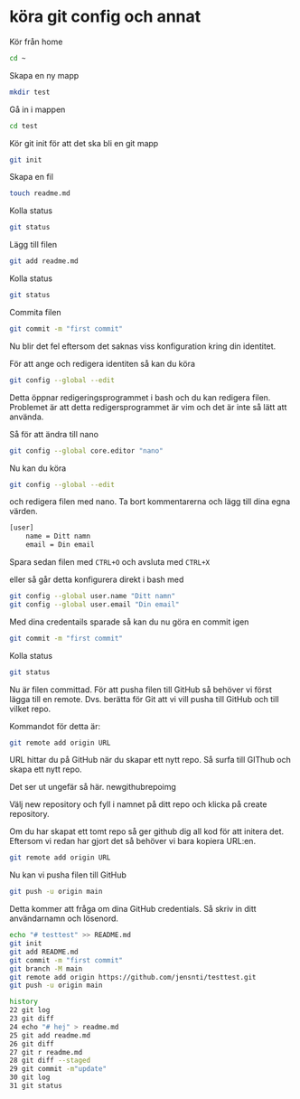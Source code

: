 # köra git config och annat

Kör från home

```bash
cd ~
```

Skapa en ny mapp

```bash
mkdir test
```

Gå in i mappen

```bash
cd test
```

Kör git init för att det ska bli en git mapp

```bash
git init
```

Skapa en fil

```bash
touch readme.md
```

Kolla status

```bash
git status
```

Lägg till filen

```bash
git add readme.md
```

Kolla status

```bash
git status
```

Commita filen

```bash
git commit -m "first commit"
```

Nu blir det fel eftersom det saknas viss konfiguration kring din identitet.

För att ange och redigera identiten så kan du köra

```bash
git config --global --edit
```

Detta öppnar redigeringsprogrammet i bash och du kan redigera filen. Problemet är att detta redigersprogrammet är vim och det är inte så lätt att använda.

Så för att ändra till nano

```bash
git config --global core.editor "nano"
```

Nu kan du köra

```bash
git config --global --edit
```

och redigera filen med nano. Ta bort kommentarerna och lägg till dina egna värden.

```bash
[user]
    name = Ditt namn
    email = Din email
```

Spara sedan filen med `CTRL+O` och avsluta med `CTRL+X`

eller så går detta konfigurera direkt i bash med

```bash
git config --global user.name "Ditt namn"
git config --global user.email "Din email"
```

Med dina credentails sparade så kan du nu göra en commit igen

```bash
git commit -m "first commit"
```

Kolla status

```bash
git status
```

Nu är filen committad. För att pusha filen till GitHub så behöver vi först lägga till en remote. Dvs. berätta för Git att vi vill pusha till GitHub och till vilket repo.

Kommandot för detta är:

```bash
git remote add origin URL
```

URL hittar du på GitHub när du skapar ett nytt repo.
Så surfa till GIThub och skapa ett nytt repo.

Det ser ut ungefär så här.
newgithubrepoimg

Välj new repository och fyll i namnet på ditt repo och klicka på create repository.

Om du har skapat ett tomt repo så ger github dig all kod för att initera det. Eftersom vi redan har gjort det så behöver vi bara kopiera URL:en.

```bash
git remote add origin URL
```

Nu kan vi pusha filen till GitHub

```bash
git push -u origin main
```

Detta kommer att fråga om dina GitHub credentials. Så skriv in ditt användarnamn och lösenord.

```bash
echo "# testtest" >> README.md
git init
git add README.md
git commit -m "first commit"
git branch -M main
git remote add origin https://github.com/jensnti/testtest.git
git push -u origin main
```

```bash
history
22 git log
23 git diff
24 echo "# hej" > readme.md
25 git add readme.md
26 git diff
27 git r readme.md
28 git diff --staged
29 git commit -m"update"
30 git log
31 git status
```
